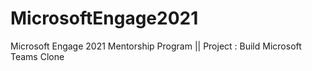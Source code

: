 # MicrosoftEngage2021
Microsoft Engage 2021 Mentorship Program || Project : Build Microsoft Teams Clone
